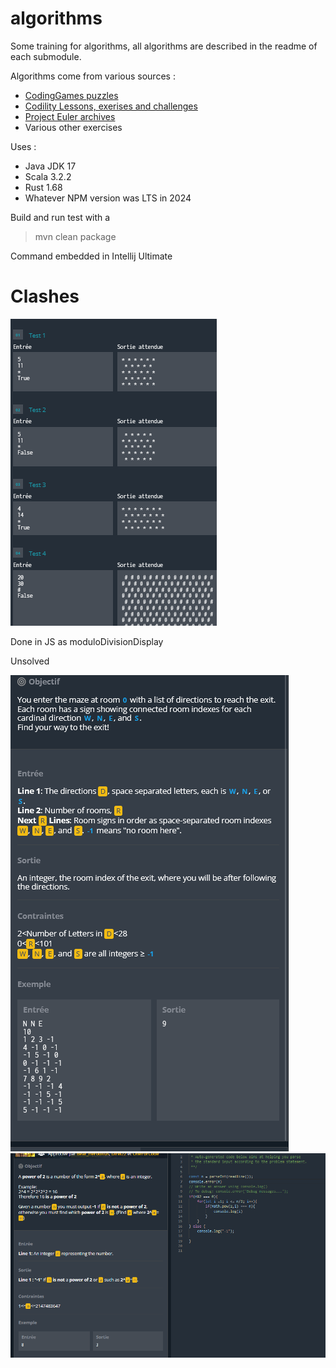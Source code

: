 # algorithms
Some training for algorithms, all algorithms are described in the readme of each submodule.

Algorithms come from various sources :
* [CodingGames puzzles](https://www.codingame.com/training)
* [Codility Lessons, exerises and challenges](https://app.codility.com/programmers/)
* [Project Euler archives](https://projecteuler.net/archives)
* Various other exercises

Uses : 

* Java JDK 17
* Scala 3.2.2
* Rust 1.68
* Whatever NPM version was LTS in 2024

Build and run test with a 

> mvn clean package

Command embedded in Intellij Ultimate

# Clashes

![Clash display array of one char](./readme-resources/clash1.png) 

Done in JS as moduloDivisionDisplay

Unsolved

![img.png](readme-resources/unsolved_maze_1.png)
![img_1.png](readme-resources/so_math_log_huh.png)